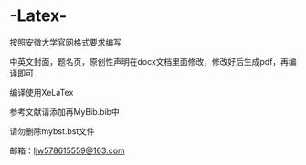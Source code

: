 # -Latex-
按照安徽大学官网格式要求编写


中英文封面，题名页，原创性声明在docx文档里面修改，修改好后生成pdf，再编译即可

编译使用XeLaTex

参考文献请添加再MyBib.bib中

请勿删除mybst.bst文件


邮箱：ljw578615559@163.com
